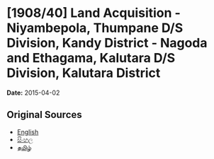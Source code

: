 # [1908/40] Land Acquisition - Niyambepola, Thumpane D/S Division, Kandy District - Nagoda and Ethagama, Kalutara D/S Division, Kalutara District

**Date:** 2015-04-02

## Original Sources

- [English](https://documents.gov.lk/view/extra-gazettes/2015/4/1908-40_E.pdf)
- [සිංහල](https://documents.gov.lk/view/extra-gazettes/2015/4/1908-40_S.pdf)
- [தமிழ்](https://documents.gov.lk/view/extra-gazettes/2015/4/1908-40_T.pdf)
